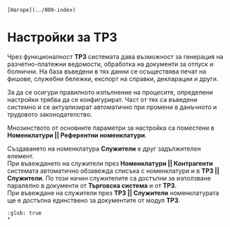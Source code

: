 ```{only} html
[Нагоре](../000-index)
```

# Настройки за ТРЗ

Чрез функционалност **ТРЗ** системата дава възможност за генерация на разчетно-платежни ведомости, обработка на документи за отпуск и болнични. На база въведени в тях данни се осъществява печат на фишове, служебни бележки, експорт на справки, декларации и други.    

За да се осигури правилното изпълнение на процесите, определени настройки трябва да се конфигурират. Част от тях са въведени системно и се актуализират автоматично при промени в данъчното и трудовото законодателство.    

Мнозинството от основните параметри за настройка са поместени в **Номенклатури || Референтни номенклатури**. 

Създаването на номенклатура **Служители** е друг задължителен елемент.  
При въвеждането на служители през **Номенклатури || Контрагенти** системата автоматично обзавежда списъка с номенклатури и в **ТРЗ || Служители**. По този начин служителите са достъпни за използване паралелно в документи от **Търговска система** и от **ТРЗ**.   
При въвеждане на служители през **ТРЗ || Служители** номенклатурата ще е достъпна единствено за документите от модул **ТРЗ**.  

```{toctree}
:glob: true
*
```
